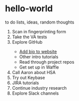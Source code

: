 # hello-world
to do lists, ideas, random thoughts

<ol>
<li>Scan in fingerprinting form</li>
<li>Take the VA tests</li>
<li>Explore GitHub</li>
  <ul>
  <li><a target="_blank" href="https://github.com/adhocteam/adhocteam.github.io/wiki/Adding-your-profile">Add bio to website</a></li>
  <li>Other intro tutorials</li>
  <li>Read through project repos</li>
  <li>Get set up in Waffle</li>
  </ul>
<li>Call Aaron about HSA</li>
<li>Try out Keybase</li>
<li>JIRA tutorials</li>
<li>Continue industry research</li>
<li>Explore Slack channels</li>
</ol>
